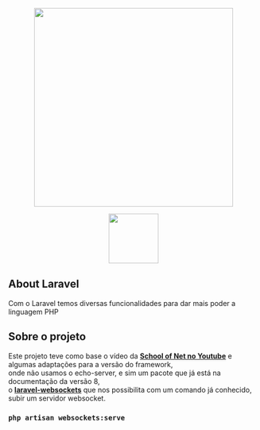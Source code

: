 <p align="center"><a href="https://laravel.com" target="_blank"><img src="https://raw.githubusercontent.com/laravel/art/master/logo-lockup/5%20SVG/2%20CMYK/1%20Full%20Color/laravel-logolockup-cmyk-red.svg" width="400"></a></p>

<p align="center"><a href="https://beyondco.de/docs/laravel-websockets/getting-started/introduction" target="_blank"><img src="https://pbs.twimg.com/profile_images/1281180188647227392/GvBqpHTR_400x400.jpg" width="100"></a></p>

## About Laravel

Com o Laravel temos diversas funcionalidades para dar mais poder a linguagem PHP

## Sobre o projeto

Este projeto teve como base o vídeo da **[School of Net no Youtube](https://www.youtube.com/watch?v=k4KUlM3c5_M)** e algumas adaptações para a versão do framework,<br> onde não usamos o echo-server, e sim um pacote que já está na documentação da versão 8, <br> o **[laravel-websockets](https://github.com/beyondcode/laravel-websockets)** que nos possibilita com um comando já conhecido, subir um servidor websocket.


### `php artisan websockets:serve`
